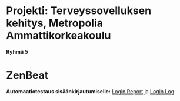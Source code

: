 # Projekti: Terveyssovelluksen kehitys, Metropolia Ammattikorkeakoulu
**Ryhmä 5**

# ZenBeat 

**Automaatiotestaus sisäänkirjautumiselle:** [Login Report](https://jerekarp.github.io/) ja [Login Log](https://jerekarp.github.io/login_log.html)

